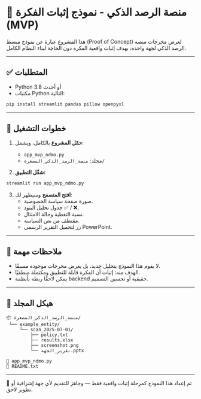 
# 🧩 منصة الرصد الذكي - نموذج إثبات الفكرة (MVP)

هذا المشروع عبارة عن نموذج مبسط (Proof of Concept) لعرض مخرجات منصة الرصد الذكي لجهة واحدة، بهدف إثبات واقعية الفكرة دون الحاجة لبناء النظام الكامل.

---

## ✅ المتطلبات

- Python 3.8 أو أحدث
- مكتبات Python التالية:

```bash
pip install streamlit pandas pillow openpyxl
```

---

## 🚀 خطوات التشغيل

1. **حمّل المشروع** بالكامل، ويشمل:
   - `app_mvp_ndmo.py`
   - مجلد: `منصة_الرصد_الذكي_المصغرة/`

2. **شغّل التطبيق:**

```bash
streamlit run app_mvp_ndmo.py
```

3. **افتح المتصفح** وسيظهر لك:
   - صورة صفحة سياسة الخصوصية.
   - جدول تحليل البنود ✅ / ❌.
   - نسبة التغطية وحالة الامتثال.
   - مقتطف من نص السياسة.
   - زر لتحميل التقرير الرسمي PowerPoint.

---

## 🧠 ملاحظات مهمة

- لا يقوم هذا النموذج بتحليل جديد، بل يعرض مخرجات موجودة مسبقًا.
- الهدف منه: إثبات أن الفكرة قابلة للتطبيق ومكتملة منطقيًا.
- يمكن لاحقًا ربطه بأنظمة backend حقيقية أو تحسين التصميم.

---

## 📁 هيكل المجلد

```
📦 منصة_الرصد_الذكي_المصغرة/
 └── example_entity/
     └── scan_2025-07-01/
         ├── policy.txt
         ├── results.xlsx
         ├── screenshot.png
         └── تقرير_الجهة.pptx

📄 app_mvp_ndmo.py
📄 README.txt
```

---

📌 تم إعداد هذا النموذج كمرحلة إثبات واقعية فقط — وجاهز للتقديم لأي جهة إشرافية أو تطوير لاحق.
